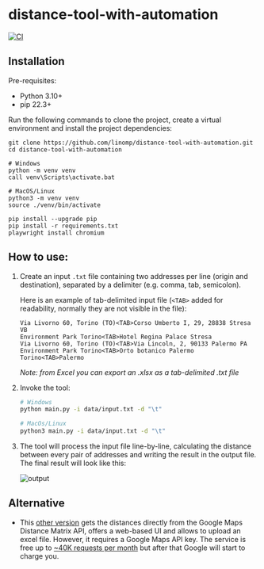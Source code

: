 # distance-tool-with-automation

[![CI](https://github.com/linomp/distance-tool-with-automation/actions/workflows/CI.yml/badge.svg)](https://github.com/linomp/distance-tool-with-automation/actions/workflows/CI.yml)

## Installation

Pre-requisites:

- Python 3.10+
- pip 22.3+

Run the following commands to clone the project, create a virtual environment and install the project dependencies:

   ```shell
   git clone https://github.com/linomp/distance-tool-with-automation.git
   cd distance-tool-with-automation
   
   # Windows
   python -m venv venv
   call venv\Scripts\activate.bat
   
   # MacOS/Linux
   python3 -m venv venv
   source ./venv/bin/activate
      
   pip install --upgrade pip
   pip install -r requirements.txt
   playwright install chromium
   ```

## How to use:

1. Create an input `.txt` file containing two addresses per line (origin and
   destination), separated by a delimiter (e.g. comma, tab, semicolon).

   Here is an example of tab-delimited input file (`<TAB>` added for readability, normally they are not visible in the
   file):

    ```text
    Via Livorno 60, Torino (TO)<TAB>Corso Umberto I, 29, 28838 Stresa VB
    Environment Park Torino<TAB>Hotel Regina Palace Stresa
    Via Livorno 60, Torino (TO)<TAB>Via Lincoln, 2, 90133 Palermo PA
    Environment Park Torino<TAB>Orto botanico Palermo
    Torino<TAB>Palermo
    ```

   _Note: from Excel you can export an .xlsx as a tab-delimited .txt file_


2. Invoke the tool:
    ```bash
    # Windows
    python main.py -i data/input.txt -d "\t"
    
    # MacOs/Linux
    python3 main.py -i data/input.txt -d "\t"
    ```

2. The tool will process the input file line-by-line, calculating the distance between every pair of addresses and
   writing the
   result in the output file. The final result will look like this:

   ![output](https://user-images.githubusercontent.com/40581019/223180449-9546dba8-ce92-4505-a840-382b33e82a0c.png)

## Alternative

- This [other version](https://github.com/linomp/distance-tool) gets the distances directly from the Google Maps
  Distance Matrix API, offers a web-based UI and allows to upload an excel file. However, it requires a Google Maps API
  key. The service is free up to [~40K requests per month](https://mapsplatform.google.com/pricing/) but after that
  Google will start to charge you.
